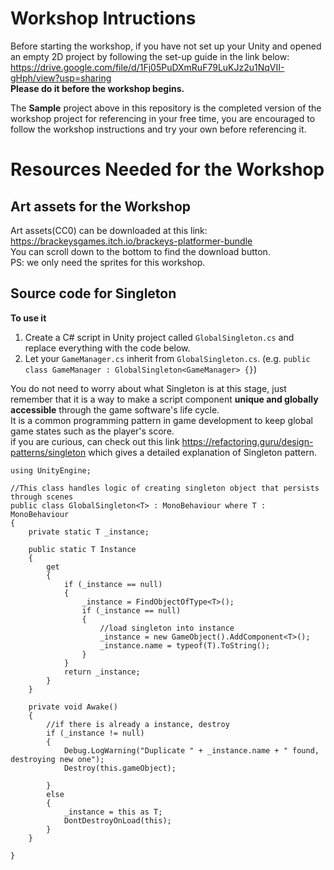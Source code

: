 # Workshop Intructions  
Before starting the workshop, if you have not set up your Unity and opened an empty 2D project by following the set-up guide in the link below:  
https://drive.google.com/file/d/1Fj05PuDXmRuF79LuKJz2u1NqVII-gHph/view?usp=sharing  
**Please do it before the workshop begins.**  

The <b>Sample</b> project above in this repository is the completed version of the workshop project for referencing in your free time, you are encouraged to follow the workshop instructions and try your own before referencing it.  

# Resources Needed for the Workshop  
## Art assets for the Workshop  
Art assets(CC0) can be downloaded at this link:  https://brackeysgames.itch.io/brackeys-platformer-bundle  
You can scroll down to the bottom to find the download button.  
PS: we only need the sprites for this workshop.  

## Source code for Singleton  
**To use it**  
1. Create a C# script in Unity project called ```GlobalSingleton.cs``` and replace everything with the code below.  
2. Let your ```GameManager.cs``` inherit from ```GlobalSingleton.cs```. (e.g. ```public class GameManager : GlobalSingleton<GameManager> {}```)   

You do not need to worry about what Singleton is at this stage, just remember that it is a way to make a script component **unique and globally accessible** through the game software's life cycle.  
It is a common programming pattern in game development to keep global game states such as the player's score.  
if you are curious, can check out this link https://refactoring.guru/design-patterns/singleton which gives a detailed explanation of Singleton pattern.  

```
using UnityEngine;

//This class handles logic of creating singleton object that persists through scenes
public class GlobalSingleton<T> : MonoBehaviour where T : MonoBehaviour
{
    private static T _instance;

    public static T Instance
    {
        get
        {
            if (_instance == null)
            {
                _instance = FindObjectOfType<T>();
                if (_instance == null)
                {
                    //load singleton into instance
                    _instance = new GameObject().AddComponent<T>();
                    _instance.name = typeof(T).ToString();
                }
            }
            return _instance;
        }
    }

    private void Awake()
    {
        //if there is already a instance, destroy
        if (_instance != null)
        {
            Debug.LogWarning("Duplicate " + _instance.name + " found, destroying new one");
            Destroy(this.gameObject);

        }
        else
        {
            _instance = this as T;
            DontDestroyOnLoad(this);
        }
    }

}
``` 

